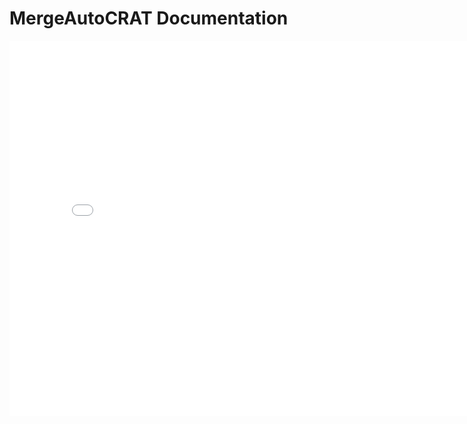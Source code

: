 # MergeAutoCRAT Documentation

<iframe src="../assets/MergeAutoCRAT_diagram.html" width="800" height="600" style="border:none;"></iframe>


